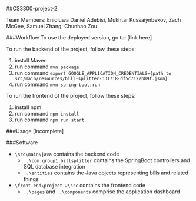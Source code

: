 ##CS3300-project-2

Team Members: Enioluwa Daniel Adebisi, Mukhtar Kussaiynbekov, Zach McGee, Samuel Zhang, Chunhao Zou

###Workflow
To use the deployed version, go to:
[link here]

To run the backend of the project, follow these steps:
1. install Maven
2. run command `mvn package`
3. run command `export GOOGLE_APPLICATION_CREDENTIALS={path to src/main/resources/bill-splitter-331718-df5c7122b89f.json}`
4. run command `mvn spring-boot:run`

To run the frontend of the project, follow these steps:
1. install npm
2. run command `npm install`
3. run command `npm run start`

###Usage
[incomplete]

###Software
- `\src\main\java` contains the backend code
    - `..\com.group1.billsplitter` contains the SpringBoot controllers and SQL database integration
    - `..\entities` contains the Java objects representing bills and related things
- `\front-end\project-2\src` contains the frontend code
    - `..\pages` and `..\components` comprise the application dashboard
